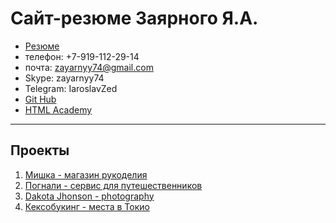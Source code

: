 # Сайт-резюме Заярного Я.А.

* [Резюме](http://zaiarniy.gq/)
* телефон: +7-919-112-29-14
* почта: zayarnyy74@gmail.com
* Skype: zayarnyy74
* Telegram: IaroslavZed
* [Git Hub](https://github.com/yaz47)
* [HTML Academy](https://up.htmlacademy.ru/adaptive/17/user/794285)

---

## Проекты

1. [Мишка - магазин рукоделия](https://yaz47.github.io/794285-mishka-17/index.html)
2. [Погнали - сервис для путешественников](https://yaz47.github.io/794285-pognali-17/index.html)
3. [Dakota Jhonson - photography](https://yaz47.github.io/testDETask/index.html)
4. [Кексобукинг - места в Токио](https://yaz47.github.io/794285-keksobooking-18/index.html)
